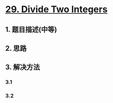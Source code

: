 # [29. Divide Two Integers](https://leetcode-cn.com/problems/divide-two-integers/)

## 1. 题目描述(中等)

## 2. 思路

## 3. 解决方法

### 3.1 


### 3.2
